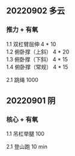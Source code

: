 ## 20220902 多云

### 推力 + 有氧
1.1 双杠臂屈伸     4 * 10  
1.2 俯卧撑（上斜） 4 * 20   
1.3 俯卧撑（下斜） 4 * 15   
1.4 俯卧撑（常规） 4 * 15   

2.1 跳绳 1000  



## 20220901 阴

### 核心 + 有氧
1.1 吊杠举腿 100  

2.1 登山跑 10 min     

